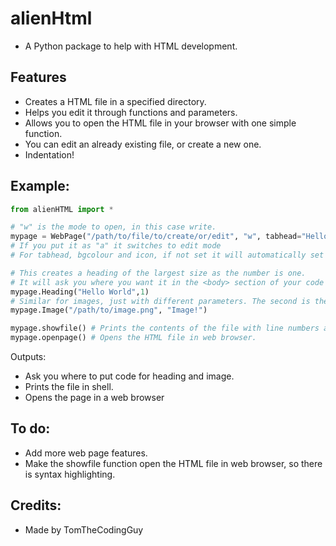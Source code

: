 # alienHtml
- A Python package to help with HTML development.

## Features
- Creates a HTML file in a specified directory.
- Helps you edit it through functions and parameters.
- Allows you to open the HTML file in your browser with one simple function.
- You can edit an already existing file, or create a new one.
- Indentation!

## Example:
```python
from alienHTML import *

# "w" is the mode to open, in this case write. 
mypage = WebPage("/path/to/file/to/create/or/edit", "w", tabhead="Hello World", bgcolour="powderblue",icon="path/to/icon.ico")
# If you put it as "a" it switches to edit mode
# For tabhead, bgcolour and icon, if not set it will automatically set itself to some defaults.

# This creates a heading of the largest size as the number is one.
# It will ask you where you want it in the <body> section of your code
mypage.Heading("Hello World",1)
# Similar for images, just with different parameters. The second is the alt text.
mypage.Image("/path/to/image.png", "Image!")

mypage.showfile() # Prints the contents of the file with line numbers and indentation.
mypage.openpage() # Opens the HTML file in web browser.						             
```
Outputs:

- Ask you where to put code for heading and image.
- Prints the file in shell.
- Opens the page in a web browser

## To do:

- Add more web page features.
- Make the showfile function open the HTML file in web browser, so there is syntax highlighting.

## Credits:

- Made by TomTheCodingGuy